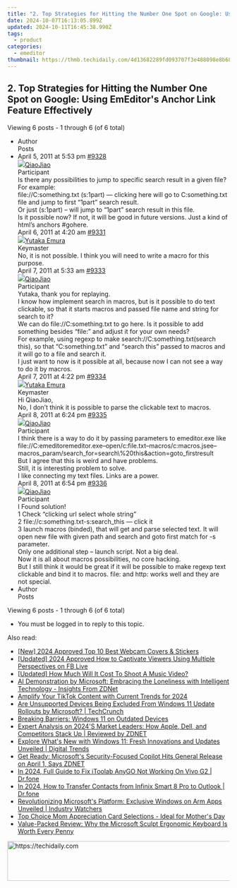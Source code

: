 ```yaml
---
title: "2. Top Strategies for Hitting the Number One Spot on Google: Using EmEditor's Anchor Link Feature Effectively"
date: 2024-10-07T16:13:05.899Z
updated: 2024-10-11T16:45:38.990Z
tags:
  - product
categories:
  - emeditor
thumbnail: https://thmb.techidaily.com/4d13682289fd093707f3e488098e8b68b405e6325695bb2b5c751424b8cb1104.jpeg
---
```


## 2. Top Strategies for Hitting the Number One Spot on Google: Using EmEditor's Anchor Link Feature Effectively

Viewing 6 posts - 1 through 6 (of 6 total)

* Author  
Posts
* April 5, 2011 at 5:53 pm [#9328](https://tools.techidaily.com/emeditor/products/)  
[![](https://secure.gravatar.com/avatar/e4b3430962364a05c69af317cc2183cf?s=80&d=identicon&r=g)QiaoJiao](https://www.emeditor.com/forums/users/QiaoJiao/ "View QiaoJiao's profile")  
Participant  
Is there any possibilities to jump to specific search result in a given file?  
 For example:  
file://C:something.txt (s:1part) — clicking here will go to C:something.txt file and jump to first “1part” search result.  
 Or just (s:1part) – will jump to “1part” search result in this file.  
 Is it possible now? If not, it will be good in future versions. Just a kind of html’s anchors #gohere.  
April 6, 2011 at 4:20 am [#9331](https://tools.techidaily.com/emeditor/products/)  
[![](https://secure.gravatar.com/avatar/a0a6377144ed3636f985d87303f65ed2?s=80&d=identicon&r=g)Yutaka Emura](https://www.emeditor.com/forums/users/yemura/ "View Yutaka Emura's profile")  
Keymaster  
No, it is not possible. I think you will need to write a macro for this purpose.  
April 7, 2011 at 5:33 am [#9333](https://tools.techidaily.com/emeditor/products/)  
[![](https://secure.gravatar.com/avatar/e4b3430962364a05c69af317cc2183cf?s=80&d=identicon&r=g)QiaoJiao](https://www.emeditor.com/forums/users/QiaoJiao/ "View QiaoJiao's profile")  
Participant  
Yutaka, thank you for replaying.  
 I know how implement search in macros, but is it possible to do text clickable, so that it starts macros and passed file name and string for search to it?  
 We can do file://C:something.txt to go here. Is it possible to add something besides “file:” and adjust it for your own needs?  
 For example, using regexp to make search://C:something.txt(search this), so that “C:something.txt” and “search this” passed to macros and it will go to a file and search it.  
 I just want to now is it possible at all, because now I can not see a way to do it by macros.  
April 7, 2011 at 4:22 pm [#9334](https://tools.techidaily.com/emeditor/products/)  
[![](https://secure.gravatar.com/avatar/a0a6377144ed3636f985d87303f65ed2?s=80&d=identicon&r=g)Yutaka Emura](https://www.emeditor.com/forums/users/yemura/ "View Yutaka Emura's profile")  
Keymaster  
Hi QiaoJiao,  
 No, I don’t think it is possible to parse the clickable text to macros.  
April 8, 2011 at 6:24 pm [#9335](https://tools.techidaily.com/emeditor/products/)  
[![](https://secure.gravatar.com/avatar/e4b3430962364a05c69af317cc2183cf?s=80&d=identicon&r=g)QiaoJiao](https://www.emeditor.com/forums/users/QiaoJiao/ "View QiaoJiao's profile")  
Participant  
I think there is a way to do it by passing parameters to emeditor.exe like  
 file://C:emeditoremeditor.exe–open/c:file.txt–macros/c:macros.jsee–macros\_param/search\_for=search\\%20this&action=goto\_firstresult  
 But I agree that this is weird and have problems.  
 Still, it is interesting problem to solve.  
 I like connecting my text files. Links are a power.  
April 8, 2011 at 6:54 pm [#9336](https://tools.techidaily.com/emeditor/products/)  
[![](https://secure.gravatar.com/avatar/e4b3430962364a05c69af317cc2183cf?s=80&d=identicon&r=g)QiaoJiao](https://www.emeditor.com/forums/users/QiaoJiao/ "View QiaoJiao's profile")  
Participant  
I Found solution!  
 1 Check “clicking url select whole string”  
 2 file://c:something.txt-s:search\_this — click it  
 3 launch macros (binded), that will get and parse selected text. It will open new file with given path and search and goto first match for -s parameter.  
 Only one additional step – launch script. Not a big deal.  
 Now it is all about macros possibilities, no core hacking.  
 But I still think it would be great if it will be possible to make regexp text clickable and bind it to macros. file: and http: works well and they are not special.
* Author  
Posts

Viewing 6 posts - 1 through 6 (of 6 total)

* You must be logged in to reply to this topic.

<ins class="adsbygoogle"
     style="display:block"
     data-ad-format="autorelaxed"
     data-ad-client="ca-pub-7571918770474297"
     data-ad-slot="1223367746"></ins>

<ins class="adsbygoogle"
     style="display:block"
     data-ad-client="ca-pub-7571918770474297"
     data-ad-slot="8358498916"
     data-ad-format="auto"
     data-full-width-responsive="true"></ins>

<span class="atpl-alsoreadstyle">Also read:</span>
<div><ul>
<li><a href="https://screen-recording.techidaily.com/new-2024-approved-top-10-best-webcam-covers-and-stickers/"><u>[New] 2024 Approved Top 10 Best Webcam Covers & Stickers</u></a></li>
<li><a href="https://facebook-clips.techidaily.com/updated-2024-approved-how-to-captivate-viewers-using-multiple-perspectives-on-fb-live/"><u>[Updated] 2024 Approved How to Captivate Viewers Using Multiple Perspectives on FB Live</u></a></li>
<li><a href="https://article-posts.techidaily.com/1718098795886-updated-how-much-will-it-cost-to-shoot-a-music-video/"><u>[Updated] How Much Will It Cost To Shoot A Music Video?</u></a></li>
<li><a href="https://win-hacks.techidaily.com/ai-demonstration-by-microsoft-embracing-the-loneliness-with-intelligent-technology-insights-from-zdnet/"><u>AI Demonstration by Microsoft: Embracing the Loneliness with Intelligent Technology - Insights From ZDNet</u></a></li>
<li><a href="https://tiktok-videos.techidaily.com/amplify-your-tiktok-content-with-current-trends-for-2024/"><u>Amplify Your TikTok Content with Current Trends for 2024</u></a></li>
<li><a href="https://win-hacks.techidaily.com/are-unsupported-devices-being-excluded-from-windows-11-update-rollouts-by-microsoft-techcrunch/"><u>Are Unsupported Devices Being Excluded From Windows 11 Update Rollouts by Microsoft? | TechCrunch</u></a></li>
<li><a href="https://win11.techidaily.com/breaking-barriers-windows-11-on-outdated-devices/"><u>Breaking Barriers: Windows 11 on Outdated Devices</u></a></li>
<li><a href="https://win-hacks.techidaily.com/expert-analysis-on-2024s-market-leaders-how-apple-dell-and-competitors-stack-up-reviewed-by-zdnet/"><u>Expert Analysis on 2024'S Market Leaders: How Apple, Dell, and Competitors Stack Up | Reviewed by ZDNET</u></a></li>
<li><a href="https://win-hacks.techidaily.com/explore-whats-new-with-windows-11-fresh-innovations-and-updates-unveiled-digital-trends/"><u>Explore What's New with Windows 11: Fresh Innovations and Updates Unveiled | Digital Trends</u></a></li>
<li><a href="https://win-hacks.techidaily.com/get-ready-microsofts-security-focused-copilot-hits-general-release-on-april-1-says-zdnet/"><u>Get Ready: Microsoft's Security-Focused Copilot Hits General Release on April 1, Says ZDNET</u></a></li>
<li><a href="https://review-topics.techidaily.com/in-2024-full-guide-to-fix-itoolab-anygo-not-working-on-vivo-g2-drfone-by-drfone-virtual-android/"><u>In 2024, Full Guide to Fix iToolab AnyGO Not Working On Vivo G2 | Dr.fone</u></a></li>
<li><a href="https://android-transfer.techidaily.com/in-2024-how-to-transfer-contacts-from-infinix-smart-8-pro-to-outlook-drfone-by-drfone-transfer-from-android-transfer-from-android/"><u>In 2024, How to Transfer Contacts from Infinix Smart 8 Pro to Outlook | Dr.fone</u></a></li>
<li><a href="https://win-hacks.techidaily.com/revolutionizing-microsofts-platform-exclusive-windows-on-arm-apps-unveiled-industry-watchers/"><u>Revolutionizing Microsoft's Platform: Exclusive Windows on Arm Apps Unveiled | Industry Watchers</u></a></li>
<li><a href="https://win-hacks.techidaily.com/top-choice-mom-appreciation-card-selections-ideal-for-mothers-day/"><u>Top Choice Mom Appreciation Card Selections - Ideal for Mother's Day</u></a></li>
<li><a href="https://buynow-reviews.techidaily.com/value-packed-review-why-the-microsoft-sculpt-ergonomic-keyboard-is-worth-every-penny/"><u>Value-Packed Review: Why the Microsoft Sculpt Ergonomic Keyboard Is Worth Every Penny</u></a></li>
</ul></div>

<!-- affiliate ads begin -->
<a href="https://appsumo.8odi.net/c/5597632/2130875/7443" target="_top" id="2130875">
  <img src="//a.impactradius-go.com/display-ad/7443-2130875" border="0" alt="https://techidaily.com" width="728" height="90"/>
</a>
<img height="0" width="0" src="https://appsumo.8odi.net/i/5597632/2130875/7443" style="position:absolute;visibility:hidden;" border="0" />
<!-- affiliate ads end -->

